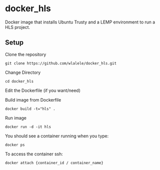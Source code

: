 # docker_hls
Docker image that installs Ubuntu Trusty and a LEMP environment to run a HLS project.

Setup
-----

Clone the repository
```
git clone https://github.com/wlalele/docker_hls.git
```
Change Directory
```
cd docker_hls
```
Edit the Dockerfile (if you want/need)

Build image from Dockerfile
```
docker build -t="hls" .
```
Run image
```
docker run -d -it hls
```
You should see a container running when you type:
```
docker ps
```
To access the container ssh:
```
docker attach {container_id / container_name}
```
